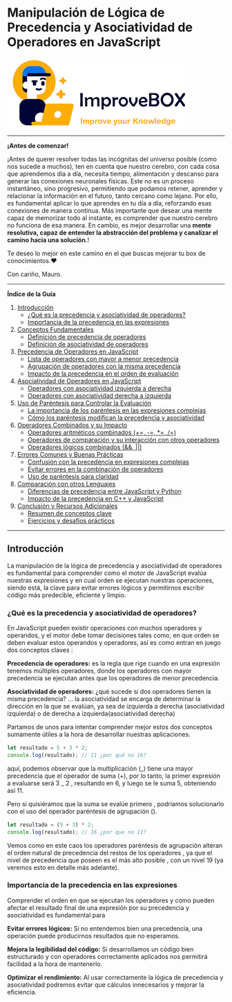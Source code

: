 # Manipulación de Lógica de Precedencia y Asociatividad de Operadores en JavaScript

<img src="/resources/logo.png">
<hr />
<b>¡Antes de comenzar!</b>

¡Antes de querer resolver todas las incógnitas del universo posible (como nos sucede a muchos), ten en cuenta que nuestro cerebro, con cada cosa que aprendemos día a día, necesita tiempo, alimentación y descanso para generar las conexiones neuronales físicas. Este no es un proceso instantáneo, sino progresivo, permitiendo que podamos retener, aprender y relacionar la información en el futuro, tanto cercano como lejano.
Por ello, es fundamental aplicar lo que aprendes en tu día a día, reforzando esas conexiones de manera continua. Más importante que desear una mente capaz de memorizar todo al instante, es comprender que nuestro cerebro no funciona de esa manera. En cambio, es mejor desarrollar una **mente resolutiva, capaz de entender la abstracción del problema y canalizar el camino hacia una solución.**!

Te deseo lo mejor en este camino en el que buscas mejorar tu box de conocimientos.❤️

Con cariño, Mauro.

<hr />

**Índice de la Guía**

1. [Introducción](#introducción)
    - [¿Qué es la precedencia y asociatividad de operadores?](#qué-es-la-precedencia-y-asociatividad-de-operadores)
    - [Importancia de la precedencia en las expresiones](#importancia-de-la-precedencia-en-las-expresiones)
2. [Conceptos Fundamentales](#conceptos-fundamentales)
    - [Definición de precedencia de operadores](#definición-de-precedencia-de-operadores)
    - [Definición de asociatividad de operadores](#definición-de-asociatividad-de-operadores)
3. [Precedencia de Operadores en JavaScript](#precedencia-de-operadores-en-javascript)
    - [Lista de operadores con mayor a menor precedencia](#lista-de-operadores-con-mayor-a-menor-precedencia)
    - [Agrupación de operadores con la misma precedencia](#agrupación-de-operadores-con-la-misma-precedencia)
    - [Impacto de la precedencia en el orden de evaluación](#impacto-de-la-precedencia-en-el-orden-de-evaluación)
4. [Asociatividad de Operadores en JavaScript](#asociatividad-de-operadores-en-javascript)
    - [Operadores con asociatividad izquierda a derecha](#operadores-con-asociatividad-izquierda-a-derecha)
    - [Operadores con asociatividad derecha a izquierda](#operadores-con-asociatividad-derecha-a-izquierda)
5. [Uso de Paréntesis para Controlar la Evaluación](#uso-de-paréntesis-para-controlar-la-evaluación)
    - [La importancia de los paréntesis en las expresiones complejas](#la-importancia-de-los-paréntesis-en-las-expresiones-complejas)
    - [Cómo los paréntesis modifican la precedencia y asociatividad](#cómo-los-paréntesis-modifican-la-precedencia-y-asociatividad)
6. [Operadores Combinados y su Impacto](#operadores-combinados-y-su-impacto)
    - [Operadores aritméticos combinados (+=, -=, \*=, /=)](#operadores-aritméticos-combinados-+=-=--=-)
    - [Operadores de comparación y su interacción con otros operadores](#operadores-de-comparación-y-su-interacción-con-otros-operadores)
    - [Operadores lógicos combinados (&&, ||)](#operadores-lógicos-combinados--&&-)
7. [Errores Comunes y Buenas Prácticas](#errores-comunes-y-buenas-prácticas)
    - [Confusión con la precedencia en expresiones complejas](#confusión-con-la-precedencia-en-expresiones-complejas)
    - [Evitar errores en la combinación de operadores](#evitar-errores-en-la-combinación-de-operadores)
    - [Uso de paréntesis para claridad](#uso-de-paréntesis-para-claridad)
8. [Comparación con otros Lenguajes](#comparación-con-otros-lenguajes)
    - [Diferencias de precedencia entre JavaScript y Python](#diferencias-de-precedencia-entre-javascript-y-python)
    - [Impacto de la precedencia en C++ y JavaScript](#impacto-de-la-precedencia-en-c-y-javascript)
9. [Conclusión y Recursos Adicionales](#conclusión-y-recursos-adicionales)
    - [Resumen de conceptos clave](#resumen-de-conceptos-clave)
    - [Ejercicios y desafíos prácticos](#ejercicios-y-desafíos-prácticos)

---

## Introducción

La manipulación de la lógica de precedencia y asociatividad de operadores es fundamental para comprender como el motor de JavaScript evalúa nuestras expresiones y en cual orden se ejecutan nuestras operaciones, siendo está, la clave para evitar errores lógicos y permitirnos escribir código más predecible, eficiente y limpio.

### ¿Qué es la precedencia y asociatividad de operadores?

En JavaScript pueden existir operaciones con muchos operadores y operandos, y el motor debe tomar decisiones tales como, en que orden se deben evaluar estos operandos y operadores, así es como entran en juego dos conceptos claves :

**Precedencia de operadores:** es la regla que rige cuando en una expresión tenemos múltiples operadores, donde los operadores con mayor precedencia se ejecutan antes que los operadores de menor precedencia.

**Asociatividad de operadores:** ¿qué sucede si dos operadores tienen la misma precedencia? ... la asociatividad se encarga de determinar la dirección en la que se evalúan, ya sea de izquierda a derecha (asociatividad izquierda) o de derecha a izquierda(asociatividad derecha)

Partamos de unos para intentar comprender mejor estos dos conceptos sumamente útiles a la hora de desarrollar nuestras aplicaciones.

```javascript
let resultado = 5 + 3 * 2;
console.log(resultado); // 11 ¿por qué no 16?
```

aquí, podemos observar que la multiplicación (_) tiene una mayor precedencia que el operador de suma (+), por lo tanto, la primer expresión a evaluarse será 3 _ 2 , resultando en 6, y luego se le suma 5, obteniendo así 11.

Pero si quisiéramos que la suma se evalúe primero , podríamos solucionarlo con el uso del operador paréntesis de agrupación ().

```javascript
let resultado = (5 + 3) * 2;
console.log(resultado); // 16 ¿por que no 11?
```

Vemos como en este caos los operadores paréntesis de agrupación alteran el orden natural de precedencia del restos de los operadores , ya que el nivel de precedencia que poseen es el más alto posible , con un nivel 19 (ya veremos esto en detalle más adelante).

### Importancia de la precedencia en las expresiones

Comprender el orden en que se ejecutan los operadores y como pueden afectar el resultado final de una expresión por su precedencia y asociatividad es fundamental para

**Evitar errores lógicos:** Si no entendemos bien una precedencia, una operación puede producirnos resultados que no esperamos.

**Mejora la legibilidad del código:** Si desarrollamos un código bien estructurado y con operadores correctamente aplicados nos permitirá facilidad a la hora de mantenerlo.

**Optimizar el rendimiento:** Al usar correctamente la lógica de precedencia y asociatividad podremos evitar que cálculos innecesarios y mejorar la eficiencia.
